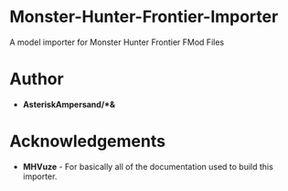 # Monster-Hunter-Frontier-Importer
A model importer for Monster Hunter Frontier FMod Files

# Author
* **AsteriskAmpersand/\*&**

# Acknowledgements
* **MHVuze** - For basically all of the documentation used to build this importer.
